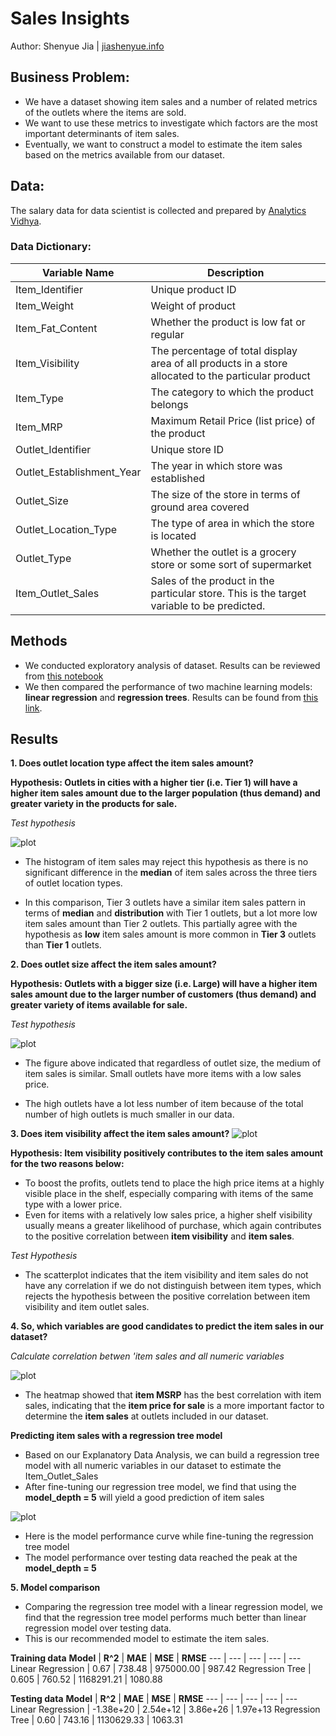 # Sales Insights
Author: Shenyue Jia | [jiashenyue.info](https://jiashenyue.info)
## Business Problem:
- We have a dataset showing item sales and a number of related metrics of the outlets where the items are sold. 
- We want to use these metrics to investigate which factors are the most important determinants of item sales. 
- Eventually, we want to construct a model to estimate the item sales based on the metrics available from our dataset.
## Data:
The salary data for data scientist is collected and prepared by [Analytics Vidhya](https://datahack.analyticsvidhya.com/contest/practice-problem-big-mart-sales-iii/).

### Data Dictionary:
Variable Name  | Description
-------------------|------------------
Item_Identifier	| Unique product ID
Item_Weight	| Weight of product
Item_Fat_Content	| Whether the product is low fat or regular
Item_Visibility	| The percentage of total display area of all products in a store allocated to the particular product
Item_Type	| The category to which the product belongs
Item_MRP	| Maximum Retail Price (list price) of the product
Outlet_Identifier	| Unique store ID
Outlet_Establishment_Year	| The year in which store was established
Outlet_Size	| The size of the store in terms of ground area covered
Outlet_Location_Type	| The type of area in which the store is located
Outlet_Type	| Whether the outlet is a grocery store or some sort of supermarket
Item_Outlet_Sales	| Sales of the product in the particular store. This is the target variable to be predicted.


## Methods
- We conducted exploratory analysis of dataset. Results can be reviewed from [this notebook](https://github.com/jiashenyue/salary-insights/blob/main/Data_Science_Sales_Insights_EDA.ipynb)
- We then compared the performance of two machine learning models: **linear regression** and **regression trees**. Results can be found from [this link](https://github.com/jiashenyue/salary-insights/blob/main/machine_learning_sales.ipynb).

## Results

**1. Does outlet location type affect the item sales amount?**

**Hypothesis: Outlets in cities with a higher tier (i.e. Tier 1) will have a higher item sales amount due to the larger population (thus demand) and greater variety in the products for sale.**

*Test hypothesis*

![plot](https://github.com/jiashenyue/salary-insights/blob/main/hist_outlet_type.png)

- The histogram of item sales may reject this hypothesis as there is no significant difference in the **median** of item sales across the three tiers of outlet location types.

- In this comparison, Tier 3 outlets have a similar item sales pattern in terms of **median** and **distribution** with Tier 1 outlets, but a lot more low item sales amount than Tier 2 outlets. This partially agree with the hypothesis as **low** item sales amount is more common in **Tier 3** outlets than **Tier 1** outlets.

**2. Does outlet size affect the item sales amount?**

**Hypothesis: Outlets with a bigger size (i.e. Large) will have a higher item sales amount due to the larger number of customers (thus demand) and greater variety of items available for sale.**

*Test hypothesis*

![plot](https://github.com/jiashenyue/salary-insights/blob/main/hist_outlet_size.png)

- The figure above indicated that regardless of outlet size, the medium of item sales is similar. Small outlets have more items with a low sales price.

- The high outlets have a lot less number of item because of the total number of high outlets is much smaller in our data.

**3. Does item visibility affect the item sales amount?**
![plot](https://github.com/jiashenyue/salary-insights/blob/main/scatter_outlet_type.png)

**Hypothesis: Item visibility positively contributes to the item sales amount for the two reasons below:**

- To boost the profits, outlets tend to place the high price items at a highly visible place in the shelf, especially comparing with items of the same type with a lower price.
- Even for items with a relatively low sales price, a higher shelf visibility usually means a greater likelihood of purchase, which again contributes to the positive correlation between **item visibility** and **item sales**.

*Test Hypothesis*

- The scatterplot indicates that the item visibility and item sales do not have any correlation if we do not distinguish between item types, which rejects the hypothesis between the positive correlation between item visibility and item outlet sales.

**4. So, which variables are good candidates to predict the item sales in our dataset?**

*Calculate correlation betwen 'item sales and all numeric variables*

![plot](https://github.com/jiashenyue/salary-insights/blob/main/corr.png)

- The heatmap showed that **item MSRP** has the best correlation with item sales, indicating that the **item price for sale** is a more important factor to determine the **item sales** at outlets included in our dataset.

**Predicting item sales with a regression tree model**

- Based on our Explanatory Data Analysis, we can build a regression tree model with all numeric variables in our dataset to estimate the Item_Outlet_Sales
- After fine-tuning our regression tree model, we find that using the **model_depth = 5** will yield a good prediction of item sales 

![plot](https://github.com/jiashenyue/salary-insights/blob/main/regression_tree.png)

- Here is the model performance curve while fine-tuning the regression tree model
- The model performance over testing data reached the peak at the **model_depth = 5**

**5. Model comparison**

- Comparing the regression tree model with a linear regression model, we find that the regression tree model performs much better than linear regression model over testing data.
- This is our recommended model to estimate the item sales.

**Training data**
**Model** | **R^2** | **MAE** | **MSE** | **RMSE** 
--- | --- | --- | --- | ---
Linear Regression | 0.67 | 738.48 | 975000.00 | 987.42
Regression Tree | 0.605 | 760.52 | 1168291.21 | 1080.88

**Testing data**
**Model** | **R^2** | **MAE** | **MSE** | **RMSE** 
--- | --- | --- | --- | ---
Linear Regression | -1.38e+20 | 2.54e+12 | 3.86e+26 | 1.97e+13
Regression Tree | 0.60 | 743.16 | 1130629.33 | 1063.31
